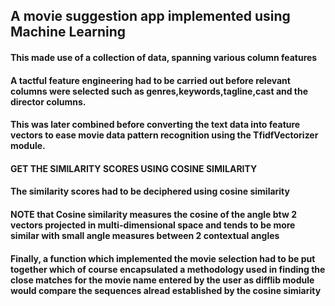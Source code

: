 ## A movie suggestion app implemented using Machine Learning

#### This made use of a collection of data, spanning various column features

#### A tactful feature engineering had to be carried out before relevant columns were selected such as genres,keywords,tagline,cast and the director columns.

#### This was later combined before converting the text data into feature vectors to ease movie data pattern recognition using the TfidfVectorizer module.

#### GET THE SIMILARITY SCORES USING COSINE SIMILARITY 

#### The similarity scores had to be deciphered using cosine similarity 

#### NOTE that Cosine similarity measures the cosine of the angle btw 2 vectors projected in multi-dimensional space and tends to be more similar with small angle measures between 2 contextual angles

#### Finally, a function which implemented the movie selection had to be put together which of course encapsulated a methodology used in finding the close matches for the movie name entered by the user as difflib module would compare the sequences alread established by the cosine simiarity

